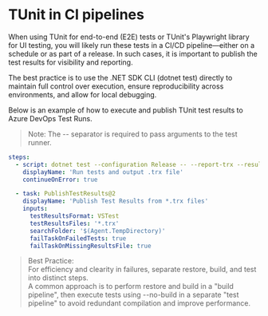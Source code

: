 # TUnit in CI pipelines

When using TUnit for end-to-end (E2E) tests or TUnit's Playwright library for UI testing, you will likely run these tests in a CI/CD pipeline—either on a schedule or as part of a release. In such cases, it is important to publish the test results for visibility and reporting.

The best practice is to use the .NET SDK CLI (dotnet test) directly to maintain full control over execution, ensure reproducibility across environments, and allow for local debugging.

Below is an example of how to execute and publish TUnit test results to Azure DevOps Test Runs.

> Note: The -- separator is required to pass arguments to the test runner.

```yaml
steps:
  - script: dotnet test --configuration Release -- --report-trx --results-directory $(Agent.TempDirectory)
    displayName: 'Run tests and output .trx file'
    continueOnError: true

  - task: PublishTestResults@2
    displayName: 'Publish Test Results from *.trx files'
    inputs:
      testResultsFormat: VSTest
      testResultsFiles: '*.trx'
      searchFolder: '$(Agent.TempDirectory)'
      failTaskOnFailedTests: true
      failTaskOnMissingResultsFile: true
```
> Best Practice:  
> For efficiency and clearity in failures, separate restore, build, and test into distinct steps.  
> A common approach is to perform restore and build in a "build pipeline", then execute tests using --no-build in a separate "test pipeline" to avoid redundant compilation and improve performance.

